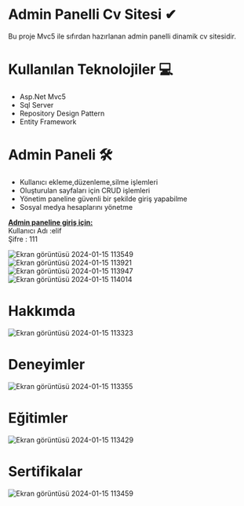 # Admin Panelli Cv Sitesi ✔
 Bu proje Mvc5 ile sıfırdan hazırlanan admin panelli dinamik cv sitesidir.
 
 # Kullanılan Teknolojiler 💻
<ul>
  <li>Asp.Net Mvc5</li>
  <li>Sql Server</li>
  <li>Repository Design Pattern</li>
  <li>Entity Framework</li>
</ul>

# Admin Paneli 🛠
<ul>
  <li>Kullanıcı ekleme,düzenleme,silme işlemleri </li>
  <li>Oluşturulan sayfaları için CRUD işlemleri </li>
  <li>Yönetim paneline güvenli bir şekilde giriş yapabilme</li>
 <li>Sosyal medya hesaplarını yönetme</li>
</ul>
<b><u>Admin paneline giriş için:</u></b>
<br>
  Kullanıcı Adı :elif <br>
  Şifre : 111

  
  ![Ekran görüntüsü 2024-01-15 113549](https://github.com/elfrkn/Admin-Panelli-Cv-Sitesi/assets/101409313/144f6cc4-b1b4-4745-a769-2f7463780baa)
  ![Ekran görüntüsü 2024-01-15 113921](https://github.com/elfrkn/Admin-Panelli-Cv-Sitesi/assets/101409313/a231a7f5-c880-441c-809f-a207fad42124)
  ![Ekran görüntüsü 2024-01-15 113947](https://github.com/elfrkn/Admin-Panelli-Cv-Sitesi/assets/101409313/19e86547-76b5-4a94-9e3f-3042b3c79f6e)
  ![Ekran görüntüsü 2024-01-15 114014](https://github.com/elfrkn/Admin-Panelli-Cv-Sitesi/assets/101409313/fe7e77a8-9f7f-46a9-a630-3b63e1b31927)

# Hakkımda
![Ekran görüntüsü 2024-01-15 113323](https://github.com/elfrkn/Admin-Panelli-Cv-Sitesi/assets/101409313/e668eccd-35db-4ec3-b58c-d632acdebac3)

# Deneyimler
![Ekran görüntüsü 2024-01-15 113355](https://github.com/elfrkn/Admin-Panelli-Cv-Sitesi/assets/101409313/a354e9b1-8562-4590-b24d-4d4fdc5a92c3)

# Eğitimler
![Ekran görüntüsü 2024-01-15 113429](https://github.com/elfrkn/Admin-Panelli-Cv-Sitesi/assets/101409313/7e640d79-372f-4547-84dd-7a0635b901c6)

# Sertifikalar
![Ekran görüntüsü 2024-01-15 113459](https://github.com/elfrkn/Admin-Panelli-Cv-Sitesi/assets/101409313/c4180b82-fffa-40fc-b25f-aad766b46ccc)



  
